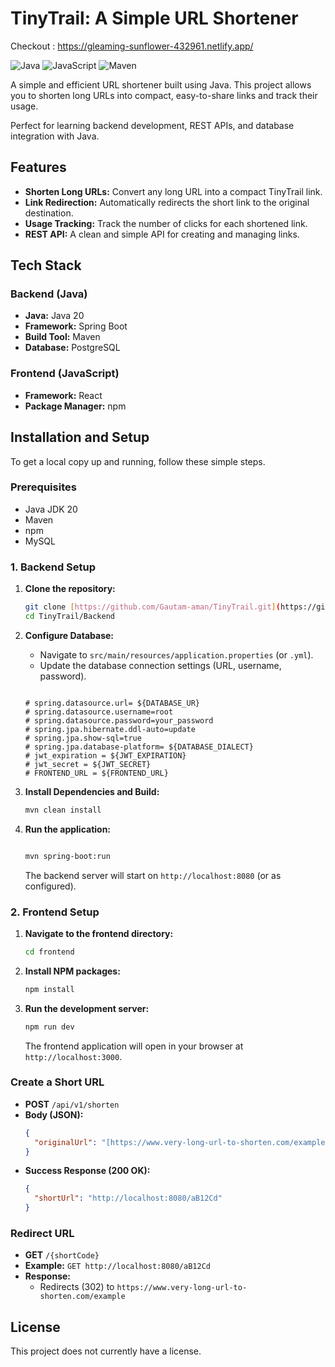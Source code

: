 # TinyTrail: A Simple URL Shortener

Checkout : https://gleaming-sunflower-432961.netlify.app/

![Java](https://img.shields.io/badge/Java-28.2%25-E00000?style=for-the-badge&logo=java)
![JavaScript](https://img.shields.io/badge/JavaScript-70.9%25-F7DF1E?style=for-the-badge&logo=javascript)
![Maven](https://img.shields.io/badge/Maven-C71A36?style=for-the-badge&logo=apachemaven)

A simple and efficient URL shortener built using Java. This project allows you to shorten long URLs into compact, easy-to-share links and track their usage.

Perfect for learning backend development, REST APIs, and database integration with Java.

## Features

* **Shorten Long URLs:** Convert any long URL into a compact TinyTrail link.
* **Link Redirection:** Automatically redirects the short link to the original destination.
* **Usage Tracking:**  Track the number of clicks for each shortened link.
* **REST API:** A clean and simple API for creating and managing links.

## Tech Stack

### Backend (Java)
* **Java:** Java 20
* **Framework:** Spring Boot
* **Build Tool:** Maven
* **Database:** PostgreSQL

### Frontend (JavaScript)
* **Framework:** React
* **Package Manager:** npm

## Installation and Setup

To get a local copy up and running, follow these simple steps.

### Prerequisites

* Java JDK 20
* Maven
* npm
* MySQL

### 1. Backend Setup

1.  **Clone the repository:**
    ```sh
    git clone [https://github.com/Gautam-aman/TinyTrail.git](https://github.com/Gautam-aman/TinyTrail.git)
    cd TinyTrail/Backend
    ```

2.  **Configure Database:**
    * Navigate to `src/main/resources/application.properties` (or `.yml`).
    * Update the database connection settings (URL, username, password).
    ```properties
    
    # spring.datasource.url= ${DATABASE_UR}
    # spring.datasource.username=root
    # spring.datasource.password=your_password
    # spring.jpa.hibernate.ddl-auto=update
    # spring.jpa.show-sql=true
    # spring.jpa.database-platform= ${DATABASE_DIALECT}
    # jwt_expiration = ${JWT_EXPIRATION}
    # jwt_secret = ${JWT_SECRET}
    # FRONTEND_URL = ${FRONTEND_URL}
    ```

3.  **Install Dependencies and Build:**
    ```sh
    mvn clean install
    ```

4.  **Run the application:**
    ```sh
    
    mvn spring-boot:run
    ```
    The backend server will start on `http://localhost:8080` (or as configured).

### 2. Frontend Setup

1.  **Navigate to the frontend directory:**
    ```sh
    cd frontend
    ```

2.  **Install NPM packages:**
    ```sh
    npm install
    ```

3.  **Run the development server:**
    ```sh
    npm run dev
    ```
    The frontend application will open in your browser at `http://localhost:3000`.


### Create a Short URL

* **POST** `/api/v1/shorten`
* **Body (JSON):**
    ```json
    {
      "originalUrl": "[https://www.very-long-url-to-shorten.com/example](https://www.very-long-url-to-shorten.com/example)"
    }
    ```
* **Success Response (200 OK):**
    ```json
    {
      "shortUrl": "http://localhost:8080/aB12Cd"
    }
    ```

### Redirect URL

* **GET** `/{shortCode}`
* **Example:** `GET http://localhost:8080/aB12Cd`
* **Response:**
    * Redirects (302) to `https://www.very-long-url-to-shorten.com/example`

## License

This project does not currently have a license. 
